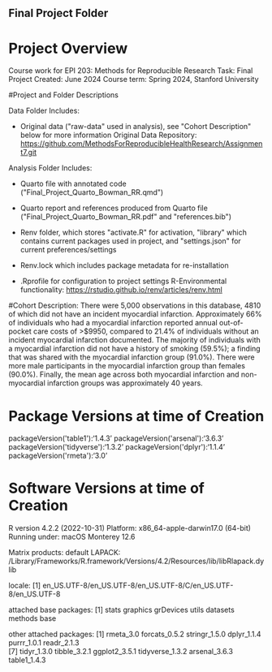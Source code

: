 ## Final Project Folder
# Project Overview
Course work for EPI 203: Methods for Reproducible Research
Task: Final Project
Created: June 2024
Course term: Spring 2024, Stanford University 

#Project and Folder Descriptions

Data Folder Includes:
- Original data ("raw-data" used in analysis), see "Cohort Description" below for more information
Original Data Repository: <https://github.com/MethodsForReproducibleHealthResearch/Assignment7.git>

Analysis Folder Includes:
- Quarto file with annotated code ("Final_Project_Quarto_Bowman_RR.qmd")
- Quarto report and references produced from Quarto file ("Final_Project_Quarto_Bowman_RR.pdf" and "references.bib")

- Renv folder, which stores "activate.R" for activation, "library" which contains current packages used in project, and "settings.json" for current preferences/settings
- Renv.lock which includes package metadata for re-installation 
- .Rprofile for configuration to project settings
R-Environmental functionality: <https://rstudio.github.io/renv/articles/renv.html>

#Cohort Description:
There were 5,000 observations in this database, 4810 of which did not have an incident myocardial infarction. Approximately 66% of individuals who had a myocardial infarction reported annual out-of-pocket care costs of >$9950, compared to 21.4% of individuals without an incident myocardial infarction documented. The majority of individuals with a myocardial infarction did not have a history of smoking (59.5%); a finding that was shared with the myocardial infarction group (91.0%). There were more male participants in the myocardial infarction group than females (90.0%). Finally, the mean age across both myocardial infarction and non-myocardial infarction groups was approximately 40 years.

# Package Versions at time of Creation
packageVersion('table1'):‘1.4.3’ 
packageVersion('arsenal'):‘3.6.3’
packageVersion('tidyverse'):‘1.3.2’
packageVersion('dplyr'):‘1.1.4’
packageVersion('rmeta'):‘3.0’

# Software Versions at time of Creation
R version 4.2.2 (2022-10-31)
Platform: x86_64-apple-darwin17.0 (64-bit)
Running under: macOS Monterey 12.6

Matrix products: default
LAPACK: /Library/Frameworks/R.framework/Versions/4.2/Resources/lib/libRlapack.dylib

locale:
[1] en_US.UTF-8/en_US.UTF-8/en_US.UTF-8/C/en_US.UTF-8/en_US.UTF-8

attached base packages:
[1] stats     graphics  grDevices utils     datasets  methods   base     

other attached packages:
 [1] rmeta_3.0       forcats_0.5.2   stringr_1.5.0   dplyr_1.1.4     purrr_1.0.1     readr_2.1.3    
 [7] tidyr_1.3.0     tibble_3.2.1    ggplot2_3.5.1   tidyverse_1.3.2 arsenal_3.6.3   table1_1.4.3   
